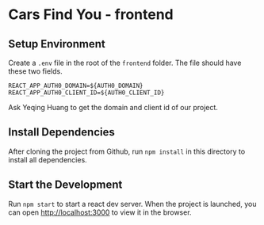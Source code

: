 # Cars Find You - frontend

## Setup Environment
Create a `.env` file in the root of the `frontend` folder. The file should have these two fields.
```
REACT_APP_AUTH0_DOMAIN=${AUTH0_DOMAIN}
REACT_APP_AUTH0_CLIENT_ID=${AUTH0_CLIENT_ID}
```
Ask Yeqing Huang to get the domain and client id of our project.

## Install Dependencies

After cloning the project from Github, run `npm install` in this directory to install all dependencies.

## Start the Development

Run `npm start` to start a react dev server. When the project is launched, you can open [http://localhost:3000](http://localhost:3000) to view it in the browser.
